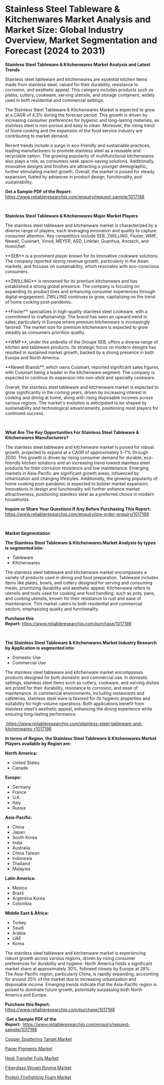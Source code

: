 <p><h1>Stainless Steel Tableware & Kitchenwares Market Analysis and Market Size: Global Industry Overview, Market Segmentation and Forecast (2024 to 2031)</h1></p><p><strong>Stainless Steel Tableware & Kitchenwares Market Analysis and Latest Trends</strong></p>
<p><p>Stainless steel tableware and kitchenwares are essential kitchen items made from stainless steel, valued for their durability, resistance to corrosion, and aesthetic appeal. This category includes products such as plates, cutlery, cookware, serving utensils, and storage containers, widely used in both residential and commercial settings.</p><p>The Stainless Steel Tableware & Kitchenwares Market is expected to grow at a CAGR of 4.3% during the forecast period. This growth is driven by increasing consumer preferences for hygienic and long-lasting materials, as stainless steel is non-porous and easy to clean. Moreover, the rising trend of home cooking and the expansion of the food service industry are contributing to market demand.</p><p>Recent trends include a surge in eco-friendly and sustainable practices, leading manufacturers to promote stainless steel as a reusable and recyclable option. The growing popularity of multifunctional kitchenwares also plays a role, as consumers seek space-saving solutions. Additionally, innovative designs and finishes are attracting a younger demographic, further stimulating market growth. Overall, the market is poised for steady expansion, fueled by advances in product design, functionality, and sustainability.</p></p>
<p><strong>Get a Sample PDF of the Report:&nbsp;</strong> <a href="https://www.reliableresearchiq.com/enquiry/request-sample/1017198">https://www.reliableresearchiq.com/enquiry/request-sample/1017198</a></p>
<p>&nbsp;</p>
<p><strong>Stainless Steel Tableware & Kitchenwares Major Market Players</strong></p>
<p><p>The stainless steel tableware and kitchenware market is characterized by a diverse range of players, each leveraging innovation and quality to capture consumer attention. Key competitors include SEB, ZWILLING, Fissler, WMF, Newell, Cuisinart, Vinod, MEYER, ASD, Linkfair, Guanhua, Anotech, and Homichef.</p><p>**SEB** is a prominent player known for its innovative cookware solutions. The company reported strong revenue growth, particularly in the Asian markets, and focuses on sustainability, which resonates with eco-conscious consumers. </p><p>**ZWILLING** is renowned for its premium kitchenware and has established a strong global presence. The company is focusing on expanding its product lines and enhancing consumer experiences through digital engagement. ZWILLING continues to grow, capitalizing on the trend of home cooking post-pandemic. </p><p>**Fissler** specializes in high-quality stainless steel cookware, with a commitment to craftsmanship. The brand has seen an upward trend in sales, particularly in Europe where premium kitchenware is increasingly favored. The market size for premium kitchenware is expected to grow steadily as consumers prioritize quality.</p><p>**WMF**, under the umbrella of the Groupe SEB, offers a diverse range of kitchen and tableware products. Its strategic focus on modern designs has resulted in sustained market growth, backed by a strong presence in both Europe and North America.</p><p>**Newell Brands**, which owns Cuisinart, reported significant sales figures, with Cuisinart being a leader in the kitchenware segment. The company is expected to continue its expansion into non-stick and specialty cookware.</p><p>Overall, the stainless steel tableware and kitchenware market is expected to grow significantly in the coming years, driven by increasing interest in cooking and dining at home, along with rising disposable incomes across various regions. The market's evolution is anticipated to be shaped by sustainability and technological advancements, positioning most players for continued success.</p></p>
<p>&nbsp;</p>
<p><strong>What Are The Key Opportunities For Stainless Steel Tableware & Kitchenwares Manufacturers?</strong></p>
<p><p>The stainless steel tableware and kitchenware market is poised for robust growth, projected to expand at a CAGR of approximately 5-7% through 2030. This growth is driven by rising consumer demand for durable, eco-friendly kitchen solutions and an increasing trend toward stainless steel products for their corrosion resistance and low maintenance. Emerging markets in Asia-Pacific are significant growth areas, influenced by urbanization and changing lifestyles. Additionally, the growing popularity of home cooking post-pandemic is expected to bolster market expansion. Innovations in design and functionality will further enhance market attractiveness, positioning stainless steel as a preferred choice in modern households.</p></p>
<p><strong>Inquire or Share Your Questions If Any Before Purchasing This Report:</strong> <a href="https://www.reliableresearchiq.com/enquiry/pre-order-enquiry/1017198">https://www.reliableresearchiq.com/enquiry/pre-order-enquiry/1017198</a></p>
<p>&nbsp;</p>
<p><strong>Market Segmentation</strong></p>
<p><strong>The Stainless Steel Tableware & Kitchenwares Market Analysis by types is segmented into:</strong></p>
<p><ul><li>Tableware</li><li>Kitchenwares</li></ul></p>
<p><p>The stainless steel tableware and kitchenware market encompasses a variety of products used in dining and food preparation. Tableware includes items like plates, bowls, and cutlery designed for serving and consuming meals, prioritizing durability and aesthetic appeal. Kitchenware refers to utensils and tools used for cooking and food handling, such as pots, pans, and cooking utensils, known for their resistance to rust and ease of maintenance. This market caters to both residential and commercial sectors, emphasizing quality and functionality.</p></p>
<p><strong>Purchase this Report:&nbsp;</strong><a href="https://www.reliableresearchiq.com/purchase/1017198">https://www.reliableresearchiq.com/purchase/1017198</a></p>
<p>&nbsp;</p>
<p><strong>The Stainless Steel Tableware & Kitchenwares Market Industry Research by Application is segmented into:</strong></p>
<p><ul><li>Domestic Use</li><li>Commercial Use</li></ul></p>
<p><p>The stainless steel tableware and kitchenware market encompasses products designed for both domestic and commercial use. In domestic settings, stainless steel items such as cutlery, cookware, and serving dishes are prized for their durability, resistance to corrosion, and ease of maintenance. In commercial environments, including restaurants and cafeterias, stainless steel ware is favored for its hygienic properties and suitability for high-volume operations. Both applications benefit from stainless steel's aesthetic appeal, enhancing the dining experience while ensuring long-lasting performance.</p></p>
<p><a href="https://www.reliableresearchiq.com/stainless-steel-tableware-and-kitchenwares-r1017198">&nbsp;https://www.reliableresearchiq.com/stainless-steel-tableware-and-kitchenwares-r1017198</a></p>
<p><strong>In terms of Region, the Stainless Steel Tableware & Kitchenwares Market Players available by Region are:</strong></p>
<p>
    <p> <strong> North America: </strong>
        <ul>
            <li>United States</li>
            <li>Canada</li>
        </ul>
        </p> 
    <p> <strong> Europe: </strong>
        <ul>
            <li>Germany</li>
            <li>France</li>
            <li>U.K.</li>
            <li>Italy</li>
            <li>Russia</li>
        </ul>
        </p> 
    <p> <strong> Asia-Pacific: </strong>
        <ul>
            <li>China</li>
            <li>Japan</li>
            <li>South Korea</li>
            <li>India</li>
            <li>Australia</li>
            <li>China Taiwan</li>
            <li>Indonesia</li>
            <li>Thailand</li>
            <li>Malaysia</li>
        </ul>
        </p> 
    <p> <strong> Latin America: </strong>
        <ul>
            <li>Mexico</li>
            <li>Brazil</li>
            <li>Argentina Korea</li>
            <li>Colombia</li>
        </ul>
        </p> 
    <p> <strong> Middle East & Africa: </strong>
        <ul>
            <li>Turkey</li>
            <li>Saudi</li>
            <li>Arabia</li>
            <li>UAE</li>
            <li>Korea</li>
        </ul>
    </p>
    </p>
<p><p>The stainless steel tableware and kitchenware market is experiencing robust growth across various regions, driven by rising consumer preferences for durability and hygiene. North America holds a significant market share at approximately 30%, followed closely by Europe at 28%. The Asia-Pacific region, particularly China, is rapidly expanding, accounting for around 25% of the market due to increasing urbanization and disposable income. Emerging trends indicate that the Asia-Pacific region is poised to dominate future growth, potentially surpassing both North America and Europe.</p></p>
<p><strong>Purchase this Report: </strong><a href="https://www.reliableresearchiq.com/purchase/1017198">https://www.reliableresearchiq.com/purchase/1017198</a></p>
<p>&nbsp;<strong>Get a Sample PDF of the Report:&nbsp;&nbsp;</strong><a href="https://www.reliableresearchiq.com/enquiry/request-sample/1017198">https://www.reliableresearchiq.com/enquiry/request-sample/1017198</a></p>
<p><strong></strong></p>
<p><p><a href="https://medium.com/@foyazahmed1999_69116/the-market-for-copper-sputtering-target-market-is-examined-in-this-report-along-with-the-factors-931d9cd9d870">Copper Sputtering Target Market</a></p><p><a href="https://issuu.com/reportprime-2/docs/paper-pigments-market-size-2030.ppt_c628202419f091">Paper Pigments Market</a></p><p><a href="https://www.linkedin.com/pulse/global-heat-transfer-foils-market-size-trends-analysis-regional-2zxve?trackingId=J3IuDtVnQPiiJ1PHNRcvbQ%3D%3D">Heat Transfer Foils Market</a></p><p><a href="https://issuu.com/reportprime-2/docs/fiberglass-woven-roving-market-size_3190353b8db466">Fiberglass Woven Roving Market</a></p><p><a href="https://www.linkedin.com/pulse/strategic-roadmap-global-protein-firefighting-foam-market-insights-d6xde?trackingId=sThFNZJjRTaM7vthhLKYWw%3D%3D">Protein Firefighting Foam Market</a></p></p>